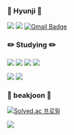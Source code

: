 ### 👋 Hyunji 👋
<a href="https://blog.naver.com/bm4bw00"><img src="https://img.shields.io/badge/Blog-2DB400?style=flat-square&logo=Blog&logoColor=white"/></a> <a href="https://https://hylll-s-note.tistory.com/"><img src="https://img.shields.io/badge/Tistory-black?style=flat-square&logo=Blog&logoColor=white"/></a>  [![Gmail Badge](https://img.shields.io/badge/Gmail-d14836?style=flat-square&logo=Gmail&logoColor=white&link=mailto:snugyun01@gmail.com)](mailto:20201053@sungshin.ac.kr)



### ✏️ Studying ✏️
<img src="https://img.shields.io/badge/python-0067A3?style=flat-square&logo=python&logoColor=ffffff"/> <img src="https://img.shields.io/badge/C++-4AA8D8?style=flat-square&logo=C++&logoColor=ffffff"/> <img src="https://img.shields.io/badge/Java-00008B?style=flat-square&logo=Java&logoColor=ffffff"/> <img src="https://img.shields.io/badge/Kotlin-7F52FF?style=flat-square&logo=Kotlin&logoColor=ffffff"/>

<img src="https://img.shields.io/badge/HTML-FFA100?style=flat-square&logo=HTML&logoColor=ffffff"/> <img src="https://img.shields.io/badge/css-FFFF00?style=flat-square&logo=css&logoColor=ffffff"/>


### 📘 beakjoon 📘
[![Solved.ac
프로필](http://mazassumnida.wtf/api/mini/generate_badge?boj=bm4bw00)](https://solved.ac/bm4bw00)

<img src="http://mazandi.herokuapp.com/api?handle={bm4bw00}&theme=warm"/>


<!--
**hyunjiLee123/hyunjiLee123** is a ✨ _special_ ✨ repository because its `README.md` (this file) appears on your GitHub profile.

Here are some ideas to get you started:

- 🔭 I’m currently working on ...
- 🌱 I’m currently learning ...
- 👯 I’m looking to collaborate on ...
- 🤔 I’m looking for help with ...
- 💬 Ask me about ...
- 📫 How to reach me: ...
- 😄 Pronouns: ...
- ⚡ Fun fact: ...
-->

